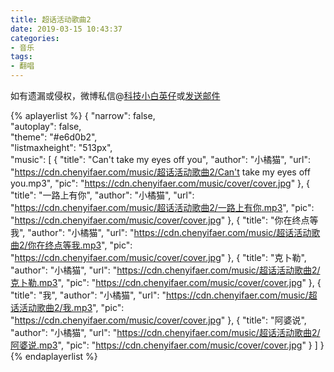 ```yaml
---
title: 超话活动歌曲2
date: 2019-03-15 10:43:37
categories:
- 音乐
tags:
- 翻唱
---
```


如有遗漏或侵权，微博私信@<a href="https://weibo.com/kjxbyz" target="_blank">科技小白英仔</a>或<a href="mailto:kjxbyz@163.com" target="_blank">发送邮件</a>

{% aplayerlist %}
{
    "narrow": false,                          
    "autoplay": false,                         
    "theme": "#e6d0b2",	  
    "listmaxheight": "513px",                    
    "music": [
        {
            "title": "Can't take my eyes off you",
            "author": "小橘猫",
            "url": "https://cdn.chenyifaer.com/music/超话活动歌曲2/Can't take my eyes off you.mp3",
            "pic": "https://cdn.chenyifaer.com/music/cover/cover.jpg"
        },
        {
            "title": "一路上有你",
            "author": "小橘猫",
            "url": "https://cdn.chenyifaer.com/music/超话活动歌曲2/一路上有你.mp3",
            "pic": "https://cdn.chenyifaer.com/music/cover/cover.jpg"
        },
        {
            "title": "你在终点等我",
            "author": "小橘猫",
            "url": "https://cdn.chenyifaer.com/music/超话活动歌曲2/你在终点等我.mp3",
            "pic": "https://cdn.chenyifaer.com/music/cover/cover.jpg"
        },
        {
            "title": "克卜勒",
            "author": "小橘猫",
            "url": "https://cdn.chenyifaer.com/music/超话活动歌曲2/克卜勒.mp3",
            "pic": "https://cdn.chenyifaer.com/music/cover/cover.jpg"
        },
        {
            "title": "我",
            "author": "小橘猫",
            "url": "https://cdn.chenyifaer.com/music/超话活动歌曲2/我.mp3",
            "pic": "https://cdn.chenyifaer.com/music/cover/cover.jpg"
        },
        {
            "title": "阿婆说",
            "author": "小橘猫",
            "url": "https://cdn.chenyifaer.com/music/超话活动歌曲2/阿婆说.mp3",
            "pic": "https://cdn.chenyifaer.com/music/cover/cover.jpg"
        }
    ]
}
{% endaplayerlist %}
